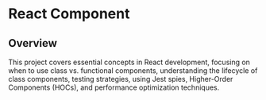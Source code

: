 # React Component

## Overview

This project covers essential concepts in React development, focusing on when to use class vs. functional components, understanding the lifecycle of class components, testing strategies, using Jest spies, Higher-Order Components (HOCs), and performance optimization techniques.
